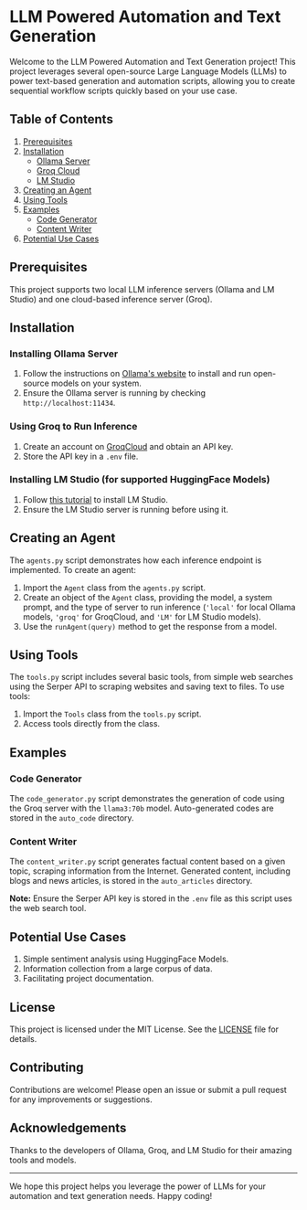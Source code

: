 # LLM Powered Automation and Text Generation

Welcome to the LLM Powered Automation and Text Generation project! This project leverages several open-source Large Language Models (LLMs) to power text-based generation and automation scripts, allowing you to create sequential workflow scripts quickly based on your use case.

## Table of Contents

1. [Prerequisites](#prerequisites)
2. [Installation](#installation)
   - [Ollama Server](#installing-ollama-server)
   - [Groq Cloud](#using-groq-to-run-inference)
   - [LM Studio](#installing-lm-studio-for-supported-huggingface-models)
3. [Creating an Agent](#creating-an-agent)
4. [Using Tools](#using-tools)
5. [Examples](#examples)
   - [Code Generator](#code-generator)
   - [Content Writer](#content-writer)
6. [Potential Use Cases](#potential-use-cases)

## Prerequisites

This project supports two local LLM inference servers (Ollama and LM Studio) and one cloud-based inference server (Groq).

## Installation

### Installing Ollama Server

1. Follow the instructions on [Ollama's website](https://ollama.com) to install and run open-source models on your system.
2. Ensure the Ollama server is running by checking `http://localhost:11434`.

### Using Groq to Run Inference

1. Create an account on [GroqCloud](https://console.groq.com) and obtain an API key.
2. Store the API key in a `.env` file.

### Installing LM Studio (for supported HuggingFace Models)

1. Follow [this tutorial](https://4sysops.com/archives/lm-studio-run-a-local-ai-on-your-desktop-or-server/) to install LM Studio.
2. Ensure the LM Studio server is running before using it.

## Creating an Agent

The `agents.py` script demonstrates how each inference endpoint is implemented. To create an agent:

1. Import the `Agent` class from the `agents.py` script.
2. Create an object of the `Agent` class, providing the model, a system prompt, and the type of server to run inference (`'local'` for local Ollama models, `'groq'` for GroqCloud, and `'LM'` for LM Studio models).
3. Use the `runAgent(query)` method to get the response from a model.

## Using Tools

The `tools.py` script includes several basic tools, from simple web searches using the Serper API to scraping websites and saving text to files. To use tools:

1. Import the `Tools` class from the `tools.py` script.
2. Access tools directly from the class.

## Examples

### Code Generator

The `code_generator.py` script demonstrates the generation of code using the Groq server with the `llama3:70b` model. Auto-generated codes are stored in the `auto_code` directory.

### Content Writer

The `content_writer.py` script generates factual content based on a given topic, scraping information from the Internet. Generated content, including blogs and news articles, is stored in the `auto_articles` directory.

**Note:** Ensure the Serper API key is stored in the `.env` file as this script uses the web search tool.

## Potential Use Cases

1. Simple sentiment analysis using HuggingFace Models.
2. Information collection from a large corpus of data.
3. Facilitating project documentation.

## License

This project is licensed under the MIT License. See the [LICENSE](LICENSE) file for details.

## Contributing

Contributions are welcome! Please open an issue or submit a pull request for any improvements or suggestions.

## Acknowledgements

Thanks to the developers of Ollama, Groq, and LM Studio for their amazing tools and models.

---

We hope this project helps you leverage the power of LLMs for your automation and text generation needs. Happy coding!
